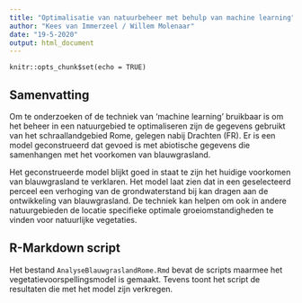 ```yaml
---
title: "Optimalisatie van natuurbeheer met behulp van machine learning"
author: "Kees van Immerzeel / Willem Molenaar"
date: "19-5-2020"
output: html_document
---
```


```{r setup, include=FALSE}
knitr::opts_chunk$set(echo = TRUE)
```

## Samenvatting

Om te onderzoeken of de techniek van ‘machine learning’ bruikbaar is om het beheer in een natuurgebied te optimaliseren zijn de gegevens gebruikt van het schraallandgebied Rome, gelegen nabij Drachten (FR). Er is een model geconstrueerd dat gevoed is met abiotische gegevens die samenhangen met het voorkomen van blauwgrasland.

Het geconstrueerde model blijkt goed in staat te zijn het huidige voorkomen van blauwgrasland te verklaren. Het model laat zien dat in een geselecteerd perceel een verhoging van de grondwaterstand bij kan dragen aan de ontwikkeling van blauwgrasland. 
De techniek kan helpen om ook in andere natuurgebieden de locatie specifieke optimale groeiomstandigheden te vinden voor natuurlijke vegetaties.


## R-Markdown script
Het bestand `AnalyseBlauwgraslandRome.Rmd` bevat de scripts maarmee het vegetatievoorspellingsmodel is gemaakt. Tevens toont het script de resultaten die met het model zijn verkregen.